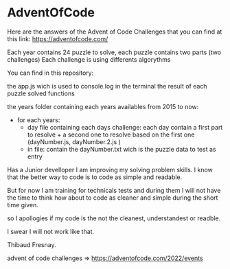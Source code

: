 # AdventOfCode

Here are the answers of the Advent of Code Challenges that you can find at this link: https://adventofcode.com/

Each year contains 24 puzzle to solve, each puzzle contains two parts (two challenges)
Each challenge is using differents algorythms

You can find in this repository:

the app.js wich is used to console.log in the terminal the result of each puzzle solved functions

the years folder containing each years availables from 2015 to now:

- for each years: 
    - day file containing each days challenge:
            each day contain a first part to resolve + a second one to resolve based on the first one (dayNumber.js, dayNumber.2.js )
    - in file:
            contain the dayNumber.txt wich is the puzzle data to test as entry
    
 

Has a Junior develloper I am improving my solving problem skills. 
I know that the better way to code is to code as simple and readable.

But for now I am training for technicals tests and during them I will not have the time to think how about to  code as cleaner and simple during the short time given.

so I apollogies if my code is the not the cleanest, understandest or readble.

I swear I will not work like that.

Thibaud Fresnay.

advent of code challenges => https://adventofcode.com/2022/events
